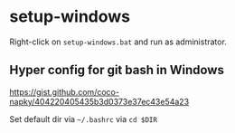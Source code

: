 # setup-windows

Right-click on `setup-windows.bat` and run as administrator.

## Hyper config for git bash in Windows

<https://gist.github.com/coco-napky/404220405435b3d0373e37ec43e54a23>

Set default dir via `~/.bashrc` via `cd $DIR`
